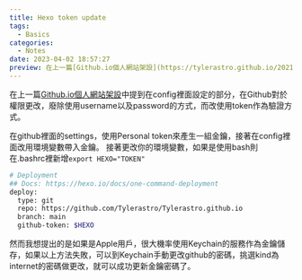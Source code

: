 ```yaml
---
title: Hexo token update
tags:
  - Basics
categories:
  - Notes
date: 2023-04-02 18:57:27
preview: 在上一篇[Github.io個人網站架設](https://tylerastro.github.io/2021/07/27/Github-io個人網站架設/)中提到在config裡面設定的部分，在Github對於權限更改，廢除使用username以及password的方式，而改使用token作為驗證方式。
---
```



在上一篇[Github.io個人網站架設](https://tylerastro.github.io/2021/07/27/Github-io個人網站架設/)中提到在config裡面設定的部分，在Github對於權限更改，廢除使用username以及password的方式，而改使用token作為驗證方式。

在github裡面的settings，使用Personal token來產生一組金鑰，接著在config裡面改用環境變數帶入金鑰。
接著更改你的環境變數，如果是使用bash則在.bashrc裡新增`export HEXO="TOKEN"`

```bash
# Deployment
## Docs: https://hexo.io/docs/one-command-deployment
deploy:
  type: git
  repo: https://github.com/Tylerastro/Tylerastro.github.io
  branch: main
  github-token: $HEXO

```


然而我想提出的是如果是Apple用戶，很大機率使用Keychain的服務作為金鑰儲存，如果以上方法失敗，可以到Keychain手動更改github的密碼，挑選kind為internet的密碼做更改，就可以成功更新金鑰密碼了。